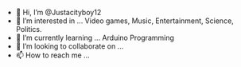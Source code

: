 - 👋 Hi, I’m @Justacityboy12
- 👀 I’m interested in ... Video games, Music, Entertainment, Science, Politics.
- 🌱 I’m currently learning ... Arduino Programming
- 💞️ I’m looking to collaborate on ...
- 📫 How to reach me ...

<!---
Justacityboy12/Justacityboy12 is a ✨ special ✨ repository because its `README.md` (this file) appears on your GitHub profile.
You can click the Preview link to take a look at your changes.
--->
